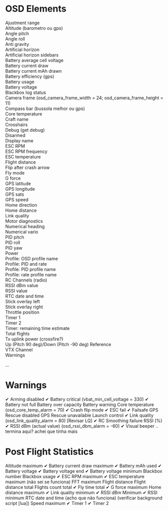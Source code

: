 # OSD Elements

Ajustment range  
Altitude (barometro ou gps)  
Angle pitch  
Angle roll  
Anti gravity  
Artificial horizon  
Artificial horizon sidebars  
Battery average cell voltage  
Battery current draw  
Battery current mAh drawn  
Battery efficiency (gps)  
Battery usage  
Battery voltage  
Blackbox log status  
Camera frame (osd_camera_frame_width = 24; osd_camera_frame_height = 11)  
Compass bar (bussola melhor ou gps)  
Core temperature  
Craft name  
Crosshairs  
Debug (get debug)  
Disarmed  
Display name  
ESC RPM  
ESC RPM frequency  
ESC temperature  
Flight distance  
Flip after crash arrow  
Fly mode  
G force  
GPS latitude  
GPS longitude  
GPS sats  
GPS speed  
Home direction  
Home distance  
Link quality  
Motor diagnostics  
Numerical heading  
Numerical vario  
PID pitch  
PID roll  
PID yaw  
Power  
Profile: OSD profile name  
Profile: PID and rate  
Profile: PID profile name  
Profile: rate profile name  
RC Channels (radio)  
RSSI dBm value  
RSSI value  
RTC date and time  
Stick overlay left  
Stick overlay right  
Throttle position  
Timer 1  
Timer 2  
Timer: remaining time estimate  
Total flights  
Tx uplink power (crossfire?)  
Up (Pitch 90 deg)/Down (Pitch -90 deg) Reference  
VTX Channel  
Warnings  

...

# Warnings

✔ Arming disabled
✔ Battery critical (vbat_min_cell_voltage = 330)
✔ Battery not full
Battery over capacity
Battery warning
Core temperature (osd_core_temp_alarm = 70)
✔ Crash flip mode
✔ ESC fail
✔ Failsafe
GPS Rescue disabled
GPS Rescue unavailable
Launch control
✔ Link quality (osd_link_quality_alarm = 80) [Revisar LQ]
✔ RC Smoothing failure
RSSI (%)
✔ RSSI dBm (actual value) (osd_rssi_dbm_alarm = -60)
✔ Visual beeper
.. termina aqui? achei que tinha mais

# Post Flight Statistics

Altitude maximum
✔ Battery current draw maximum
✔ Battery mAh used
✔ Battery voltage
✔ Battery voltage end
✔ Battery voltage minimum
Blackbox number
Blackbox usage
✔ ESC RPM maximum
✔ ESC temperature maximum (não sei se funciona)
FFT maximum
Flight distance
Flight distance total
Flights count total
✔ Fly time total
✔ G force maximum
Home distance maximum
✔ Link quality minimum
✔ RSSI dBm Minimum
✔ RSSI minimum
RTC date and time (acho que não funciona) (verificar background script [lua])
Speed maximum
✔ Timer 1
✔ Timer 2
